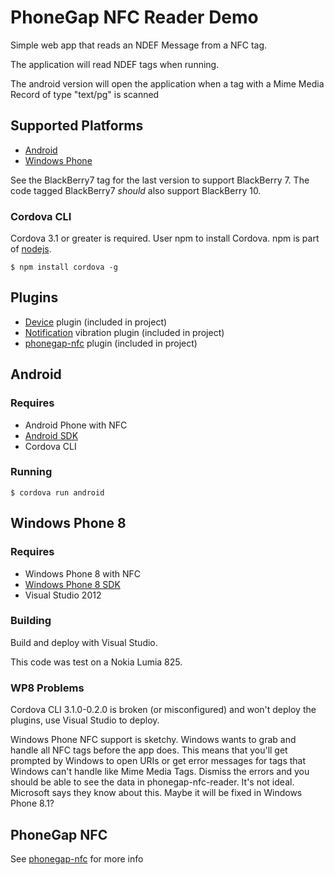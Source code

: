 # PhoneGap NFC Reader Demo

Simple web app that reads an NDEF Message from a NFC tag. 

The application will read NDEF tags when running.

The android version will open the application when a tag with a Mime Media Record of type "text/pg" is scanned

## Supported Platforms
 
 * [Android](#android)
 * [Windows Phone](#windows-phone-8)

See the BlackBerry7 tag for the last version to support BlackBerry 7. The code tagged BlackBerry7 *should* also support BlackBerry 10.

### Cordova CLI

Cordova 3.1 or greater is required. User npm to install Cordova. npm is part of [nodejs](http://nodejs.org).

    $ npm install cordova -g
 
## Plugins 

* [Device](http://docs.phonegap.com/en/3.1.0/cordova_device_device.md.html#Device) plugin (included in project)
* [Notification](http://docs.phonegap.com/en/3.1.0/cordova_notification_notification.md.html#Notification) vibration plugin (included in project)
* [phonegap-nfc](https://github.com/chariotsolutions/phonegap-nfc) plugin (included in project)
 
## Android

### Requires 

* Android Phone with NFC
* [Android SDK](http://developer.android.com/sdk/index.html)
* Cordova CLI

### Running

	$ cordova run android

## Windows Phone 8

### Requires 

* Windows Phone 8 with NFC 
* [Windows Phone 8 SDK](http://dev.windowsphone.com/en-us/downloadsdk)
* Visual Studio 2012

### Building

Build and deploy with Visual Studio.

This code was test on a Nokia Lumia 825.	

### WP8 Problems

Cordova CLI 3.1.0-0.2.0 is broken (or misconfigured) and won't deploy the plugins, use Visual Studio to deploy.

Windows Phone NFC support is sketchy. Windows wants to grab and handle all NFC tags before the app does. This means that you'll get prompted by Windows to open URIs or get error messages for tags that Windows can't handle like Mime Media Tags. Dismiss the errors and you should be able to see the data in phonegap-nfc-reader. It's not ideal. Microsoft says they know about this. Maybe it will be fixed in Windows Phone 8.1?

## PhoneGap NFC

See [phonegap-nfc](https://github.com/chariotsolutions/phonegap-nfc) for more info
